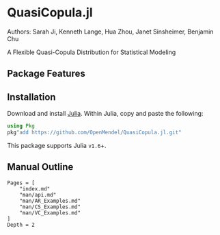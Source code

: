 # QuasiCopula.jl 

Authors: Sarah Ji, Kenneth Lange, Hua Zhou, Janet Sinsheimer, Benjamin Chu

A Flexible Quasi-Copula Distribution for Statistical Modeling

## Package Features

## Installation

Download and install [Julia](https://julialang.org/downloads/). Within Julia, copy and paste the following: 
```julia
using Pkg
pkg"add https://github.com/OpenMendel/QuasiCopula.jl.git"
```
This package supports Julia `v1.6`+.

## Manual Outline

```@contents
Pages = [
    "index.md"
    "man/api.md"
    "man/AR_Examples.md"
    "man/CS_Examples.md"
    "man/VC_Examples.md"
]
Depth = 2
```
